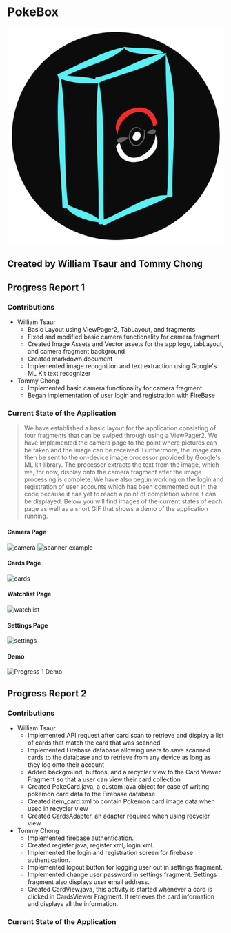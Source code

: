 # PokeBox
![PokeBox App Icon](https://github.com/WTsaur/PokeBox/blob/master/github-Assets/PokeBox-icon-app.png)
## Created by William Tsaur and Tommy Chong
## Progress Report 1
### Contributions
- William Tsaur
    - Basic Layout using ViewPager2, TabLayout, and fragments
    - Fixed and modified basic camera functionality for camera fragment
    - Created Image Assets and Vector assets for the app logo, tabLayout, and camera fragment background
    - Created markdown document
    - Implemented image recognition and text extraction using Google's ML Kit text recognizer
- Tommy Chong
    - Implemented basic camera functionality for camera fragment
    - Began implementation of user login and registration with FireBase
### Current State of the Application
> We have established a basic layout for the application consisting of four fragments that can be swiped through using a ViewPager2.
> We have implemented the camera page to the point where pictures can be taken and the image can be received. Furthermore, the image
> can then be sent to the on-device image processor provided by Google's ML kit library. The processor extracts the text from the
> image, which we, for now, display onto the camera fragment after the image processing is complete. We have also begun working on
> the login and registration of user accounts which has been commented out in the code because it has yet to reach a point of
> completion where it can be displayed. Below you will find images of the current states of each page as well as a short GIF
> that shows a demo of the application running.
#### Camera Page
![camera](https://github.com/WTsaur/PokeBox/blob/master/github-Assets/pokebox-camera.jpg)
![scanner example](https://github.com/WTsaur/PokeBox/blob/master/github-Assets/pokebox-scanner-example.jpg)
#### Cards Page
![cards](https://github.com/WTsaur/PokeBox/blob/master/github-Assets/pokebox-cards.jpg)
#### Watchlist Page
![watchlist](https://github.com/WTsaur/PokeBox/blob/master/github-Assets/pokebox-watchlist.jpg)
#### Settings Page
![settings](https://github.com/WTsaur/PokeBox/blob/master/github-Assets/pokebox-settings.jpg)
#### Demo
![Progress 1 Demo](https://github.com/WTsaur/PokeBox/blob/master/github-Assets/app_demo_progress1.gif)

## Progress Report 2
### Contributions
- William Tsaur
  - Implemented API request after card scan to retrieve and display a list of cards that match the card that was scanned
  - Implemented Firebase database allowing users to save scanned cards to the database and to retrieve from any device as long as they log onto their account
  - Added background, buttons, and a recycler view to the Card Viewer Fragment so that a user can view their card collection
  - Created PokeCard.java, a custom java object for ease of writing pokemon card data to the Firebase database
  - Created item_card.xml to contain Pokemon card image data when used in recycler view
  - Created CardsAdapter, an adapter required when using recycler view
- Tommy Chong
  - Implemented firebase authentication.
  - Created register.java, register.xml, login.xml.
  - Implemented the login and registration screen for firebase authentication.
  - Implemented logout button for logging user out in settings fragment.
  - Implemented change user password in settings fragment. Settings fragment also displays user email address.
  - Created CardView.java, this activity is started whenever a card is clicked in CardsViewer Fragment. It retrieves the card information and displays all the information.
### Current State of the Application
> 
